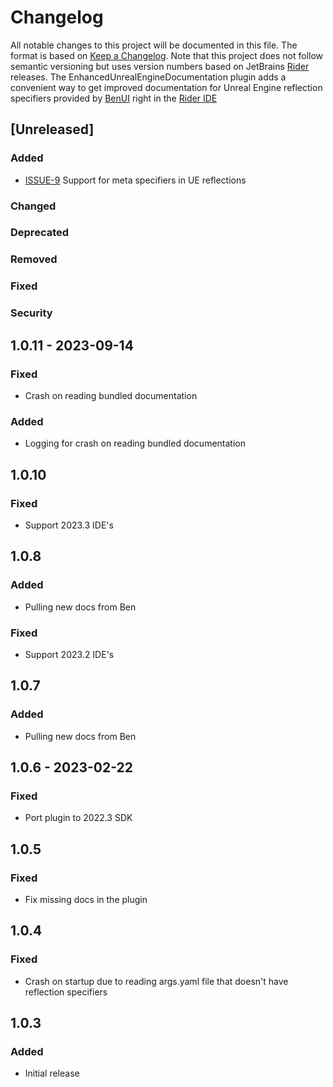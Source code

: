# Changelog

All notable changes to this project will be documented in this file.
The format is based on [Keep a Changelog](https://keepachangelog.com/en/1.0.0). Note that this project does not follow
semantic versioning but uses version numbers based on JetBrains [Rider](https://www.jetbrains.com/rider/) releases.
The EnhancedUnrealEngineDocumentation plugin adds a convenient way to get improved documentation for Unreal Engine reflection specifiers provided by [BenUI](https://twitter.com/_benui) right in the [Rider IDE](https://www.jetbrains.com/rider/)

## [Unreleased]

### Added

- [ISSUE-9](https://github.com/JetBrains/EnhancedUnrealEngineDocumentation/issues/9) Support for meta specifiers in UE reflections

### Changed

### Deprecated

### Removed

### Fixed

### Security

## 1.0.11 - 2023-09-14

### Fixed

- Crash on reading bundled documentation

### Added

- Logging for crash on reading bundled documentation

## 1.0.10

### Fixed

- Support 2023.3 IDE's

## 1.0.8

### Added

- Pulling new docs from Ben

### Fixed

- Support 2023.2 IDE's

## 1.0.7

### Added

- Pulling new docs from Ben

## 1.0.6 - 2023-02-22

### Fixed

- Port plugin to 2022.3 SDK

## 1.0.5

### Fixed

- Fix missing docs in the plugin

## 1.0.4

### Fixed

- Crash on startup due to reading args.yaml file that doesn't have reflection specifiers

## 1.0.3

### Added

- Initial release
